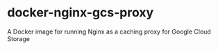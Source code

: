 # docker-nginx-gcs-proxy
A Docker image for running Nginx as a caching proxy for Google Cloud Storage
